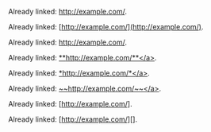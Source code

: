 <p>Already linked: <a href="http://example.com/">http://example.com/</a>.</p>

Already linked: [http://example.com/](http://example.com/).

Already linked: <a href="http://example.com/">http://example.com/</a>.

Already linked: <a href="http://example.com/">**http://example.com/**</a>.

Already linked: <a href="http://example.com/">*http://example.com/*</a>.

Already linked: <a href="http://example.com/">~~http://example.com/~~</a>.

Already linked: [http://example.com/].

Already linked: [http://example.com/][].

[http://example.com/]: http://example.com/
